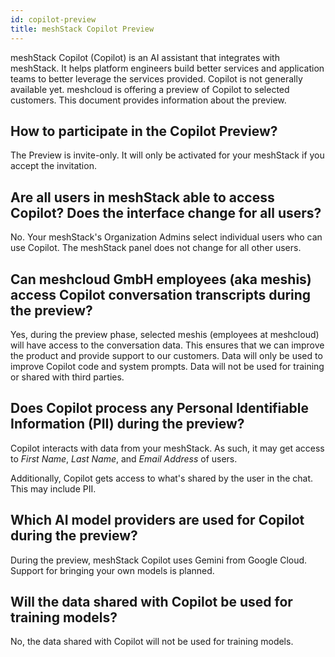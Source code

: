 ```yaml
---
id: copilot-preview
title: meshStack Copilot Preview
---
```


meshStack Copilot (Copilot) is an AI assistant that integrates with meshStack.
It helps platform engineers build better services and application teams to better leverage the services provided.
Copilot is not generally available yet. meshcloud is offering a preview of Copilot to selected customers. 
This document provides information about the preview.

## How to participate in the Copilot Preview?

The Preview is invite-only. It will only be activated for your meshStack if you accept the invitation.

## Are all users in meshStack able to access Copilot? Does the interface change for all users?

No. Your meshStack's Organization Admins select individual users who can use Copilot. The meshStack panel does not change for all other users.  

## Can meshcloud GmbH employees (aka meshis) access Copilot conversation transcripts during the preview?

Yes, during the preview phase, selected meshis (employees at meshcloud) will have access to the conversation data. 
This ensures that we can improve the product and provide support to our customers. 
Data will only be used to improve Copilot code and system prompts. 
Data will not be used for training or shared with third parties.

## Does Copilot process any Personal Identifiable Information (PII) during the preview?

Copilot interacts with data from your meshStack. As such, it may get access to *First Name*, *Last Name*, and *Email Address* of users.

Additionally, Copilot gets access to what's shared by the user in the chat. This may include PII.

## Which AI model providers are used for Copilot during the preview?

During the preview, meshStack Copilot uses Gemini from Google Cloud. Support for bringing your own models is planned.

## Will the data shared with Copilot be used for training models?

No, the data shared with Copilot will not be used for training models.
